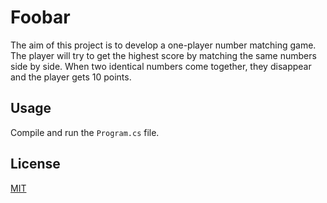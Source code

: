 # Foobar
The aim of this project is to develop a one-player number matching game. The player will try to get the highest score by matching the same numbers side by side. When two identical numbers come together, they disappear and the player gets 10 points. 
## Usage
Compile and run the ```Program.cs``` file.

## License
[MIT](https://choosealicense.com/licenses/mit/)
